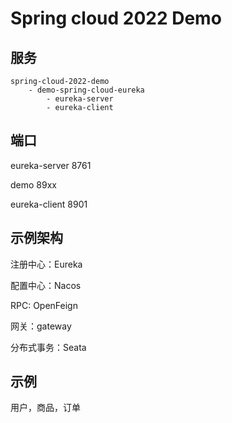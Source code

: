 # Spring cloud 2022 Demo

## 服务

```
spring-cloud-2022-demo
    - demo-spring-cloud-eureka
        - eureka-server
        - eureka-client
```

## 端口

eureka-server 8761

demo 89xx
    
eureka-client 8901



## 示例架构

注册中心：Eureka

配置中心：Nacos

RPC: OpenFeign

网关：gateway

分布式事务：Seata

## 示例

用户，商品，订单

